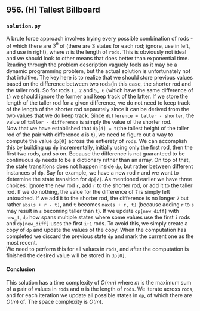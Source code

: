 ## 956. (H) Tallest Billboard

### `solution.py`
A brute force approach involves trying every possible combination of rods - of which there are $3^n$ of (there are 3 states for each rod; ignore, use in left, and use in right), where $n$ is the length of `rods`. This is obviously not ideal and we should look to other means that does better than exponential time. Reading through the problem description vaguely feels as it may be a dynamic programming problem, but the actual solution is unfortunately not that intuitive. The key here is to realize that we should store previous values based on the difference between two rods(in this case, the shorter rod and the taller rod). So for rods `1, 2` and `5, 6` (which have the same difference of `1`) we should ignore the former and keep track of the latter. If we store the length of the taller rod for a given difference, we do not need to keep track of the length of the shorter rod separately since it can be derived from the two values that we do keep track. Since `difference = taller - shorter`, the value of `taller - difference` is simply the value of the shorter rod.  
Now that we have established that `dp[d] = t`(the tallest height of the taller rod of the pair with difference `d` is `t`), we need to figure out a way to compute the value `dp[0]` across the entierety of `rods`. We can accomplish this by building up `dp` incrementally, initially using only the first rod, then the first two rods, and so on. Because the difference is not guaranteed to be continuous `dp` needs to be a dictionary rather than an array. On top of that, the state transitions does not happen inside `dp`, but rather between different instances of `dp`. Say for example, we have a new rod `r` and we want to determine the state transition for `dp[7]`. As mentioned earlier we have three choices: ignore the new rod `r`, add `r` to the shorter rod, or add it to the taller rod. If we do nothing, the value for the difference of `7` is simply left untouched. If we add it to the shorter rod, the difference is no longer `7` but rather `abs(s + r - t)`, and `t` becomes `max(s + r, t)` (because adding `r` to `s` may result in `s` becoming taller than `t`). If we update `dp[new_diff]` with `new_t`, `dp` how spans multiple states where some values use the first `i` rods and `dp[new_diff]` uses the first `i+1` rods. To avoid this, we simply create a copy of `dp` and update the values of the copy. When the computation has completed we discard the previous state `dp` and mark the current one as the most recent.  
We need to perform this for all values in `rods`, and after the computation is finished the desired value will be stored in `dp[0]`.  

#### Conclusion
This solution has a time complexity of $O(mn)$ where $m$ is the maximum sum of a pair of values in `rods` and $n$ is the length of `rods`. We iterate across `rods`, and for each iteration we update all possible states in `dp`, of which there are $O(m)$ of. The space complexity is $O(m)$.  
  

